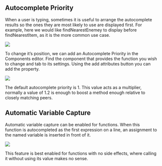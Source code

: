 ## Autocomplete Priority

When a user is typing, sometimes it is useful to arrange the autocomplete results so the ones they are most likely to use are displayed first.  For example, here we would like findNearestEnemey to display before findNearestItem, as it is the more common use case.

![](https://lh6.googleusercontent.com/mTf1t4rkqSXfblC2DsJp7bKSZZ-H6dCHCRjlUFdS9EZ7cqGDPN07LfbzEMY83moeNY52GOk27s9IPg6eaJIlxi3PC56JWlM1NtFxGdt9Ejb0cpEza4hd4_rSqHaHd3yjlYW4B-Ik)

To change it’s position, we can add an Autocomplete Priority in the Components editor.  Find the component that provides the function you wish to change and tab to its settings.  Using the add attributes button you can add the property.  

![](https://lh3.googleusercontent.com/BjYFwiuWTOTadDbZigMUe20Qx4C4-duNkW9FzjbEqBWcmsMr7hmFnsnxfQtLFAW8rQHNMtQAvao33hiV1lMdtXOj5uI8uEEbgzVFH8U7mdEWr-2rN2vMa5LJ4Npg4XzRIFzQgHzi)

The default autocomplete priority is 1.  This value acts as  a multiplier, normally a value of 1.2 is enough to boost a method enough relative to closely matching peers. 

## Automatic Variable Capture

Automatic variable capture can be enabled for functions.  When this function is autocompleted as the first expression on a line, an assignment to the named variable is inserted in front of it.

![](https://lh3.googleusercontent.com/pHLORA8hPlkKxh4ui9tyZc6fx0YnIHsA3a74_AaKt9UVzI8VibTX5MlKo1dBwsROBf3feM_o0xudYuqzqD5fEVY0tV_n9lJKdcn7WQSdI2FyihN_iTelh_sXChQ6BdDaGY3lX6Vj)

This feature is best enabled for functions with no side effects, where calling it without using its value makes no sense.